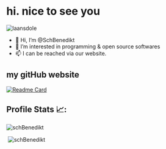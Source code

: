 # hi. nice to see you
<p align="left"> <img src="https://komarev.com/ghpvc/?username=schBenedikt&label=Profile%20views&color=0e75b6&style=flat" alt="laansdole" /> </p>

- 👋 Hi, I’m @SchBenedikt
- 👀 I’m interested in programming & open source softwares
- 📫 I can be reached via our website.

<!---
SchBenedikt/SchBenedikt is a ✨ special ✨ repository because its `README.md` (this file) appears on your GitHub profile.
You can click the Preview link to take a look at your changes.
--->
## my gitHub website
[![Readme Card](https://github-readme-stats.vercel.app/api/pin/?username=schBenedikt&repo=schbenedikt.github.io)](https://github.com/schbenedikt/schbenedikt.github.io)

## Profile Stats 📈:

<p><img align="center" src="https://readmestats.999857.xyz/api/top-langs?username=schBenedikt&show_icons=true&locale=de&layout=donut" alt="schBenedikt" /></p>

<p>&nbsp;<img align="center" src="https://readmestats.999857.xyz/api?username=schBenedikt&show_icons=true&locale=de" alt="schBenedikt" /></p>

